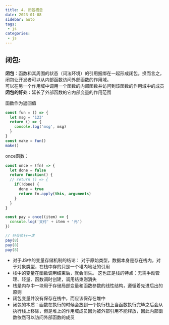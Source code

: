 ```yaml
---
title: 4. 闭包概念
date: 2023-01-08
sidebar: auto
tags:
 - js
categories:
 - js
---
```


## 闭包:
**闭包**：函数和其周围的状态（词法环境）的引用捆绑在一起形成闭包。换而言之，闭包让开发者可以从内部函数访问外部函数的作用域。<br>
可以在另一个作用域中调用一个函数的内部函数并访问到该函数的作用域中的成员 <br>
**闭包的好处**：延长了外部函数的它内部变量的作用范围 <br>

函数作为返回值
```js
const fun = () => {
  let msg = '123'
  return () => {
    console.log('msg', msg)
  }
}
const make = fun()
make()
```

once函数：
```js
const once = (fn) => {
  let done = false
  return function() {
  // return () => {
    if(!done) {
      done = true
      return fn.apply(this, arguments)
    }
  }
}

const pay = once((item) => {
  console.log('支付' + item + '元')
})

// 只会执行一次
pay(8)
pay(8)
pay(8)
```

- 对于JS中的变量存储机制的结论： 对于原始类型，数据本身是存在栈内，对于对象类型，在栈中存的只是一个堆内地址的引用 <br>
- 栈中的变量在函数调用结束后，就会消失。 这也正是栈的特点：无需手动管理、轻量、函数调时创建，调用结束则消失<br>
- 栈是内存中一块用于存储局部变量和函数参数的线性结构，遵循着先进后出的原则 <br>
- 闭包变量并没有保存在栈中，而应该保存在堆中 <br>
- 闭包的本质：函数在执行的时候会放到一个执行栈上当函数执行完毕之后会从执行栈上移除，但是堆上的作用域成员因为被外部引用不能释放，因此内部函数依然可以访问外部函数的成员

